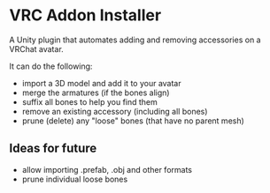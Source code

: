 # VRC Addon Installer

A Unity plugin that automates adding and removing accessories on a VRChat avatar.

It can do the following:

- import a 3D model and add it to your avatar
- merge the armatures (if the bones align)
- suffix all bones to help you find them
- remove an existing accessory (including all bones)
- prune (delete) any "loose" bones (that have no parent mesh)

## Ideas for future

- allow importing .prefab, .obj and other formats
- prune individual loose bones
